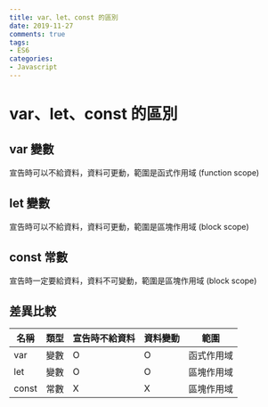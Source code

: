 ```yaml
---
title: var、let、const 的區別
date: 2019-11-27
comments: true
tags: 
- ES6
categories: 
- Javascript
---
```


# var、let、const 的區別

## var 變數
宣告時可以不給資料，資料可更動，範圍是函式作用域 (function scope)

## let 變數
宣告時可以不給資料，資料可更動，範圍是區塊作用域 (block scope)

## const 常數
宣告時一定要給資料，資料不可變動，範圍是區塊作用域 (block scope)

## 差異比較

 名稱 |類型|宣告時不給資料|資料變動|    範圍
-----|----|-------------|-------|----------
 var |變數|       O     |   O    |函式作用域
 let |變數|       O     |   O    |區塊作用域
const|常數|       X     |   X    |區塊作用域